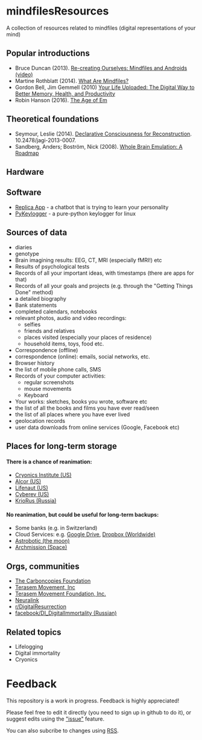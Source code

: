 # mindfilesResources
A collection of resources related to mindfiles (digital representations of your mind)

## Popular introductions ##

* Bruce Duncan (2013). [Re-creating Ourselves: Mindfiles and Androids (video)](https://www.youtube.com/watch?v=DZB-7-InneY)
* Martine Rothblatt (2014). [What Are Mindfiles?](https://transhumanity.net/what-are-mindfiles/)
* Gordon Bell, Jim Gemmell (2010) [Your Life Uploaded: The Digital Way to Better Memory, Health, and Productivity](https://www.amazon.com/Your-Life-Uploaded-Digital-Productivity/dp/0452296560)
* Robin Hanson (2016). [The Age of Em](https://en.wikipedia.org/wiki/The_Age_of_Em) 


## Theoretical foundations ##

* Seymour, Leslie (2014). [Declarative Consciousness for Reconstruction](https://www.researchgate.net/publication/260943430_Declarative_Consciousness_for_Reconstruction). 10.2478/jagi-2013-0007.
* Sandberg, Anders; Boström, Nick (2008). [Whole Brain Emulation: A Roadmap](http://www.fhi.ox.ac.uk/Reports/2008-3.pdf)

## Hardware ##

## Software ##

* [Replica App](https://replika.ai/) - a chatbot that is trying to learn your personality
* [PyKeylogger](https://github.com/amoffat/pykeylogger/blob/master/README.md) - a pure-python keylogger for linux

## Sources of data ##

* diaries
* genotype
* Brain imagining results: EEG, CT, MRI (especially fMRI!) etc
* Results of psychological tests
* Records of all your important ideas, with timestamps (there are apps for that)
* Records of all your goals and projects (e.g. through the "Getting Things Done" method)
* a detailed biography  
* Bank statements
* completed calendars, notebooks
* relevant photos, audio and video recordings:
  * selfies
  * friends and relatives
  * places visited (especially your places of residence)
  * household items, toys, food etc.  
* Correspondence (offline)
* correspondence (online): emails, social networks, etc.
* Browser history
* the list of mobile phone calls, SMS
* Records of your computer activities:
  * regular screenshots
  * mouse movements
  * Keyboard
* Your works: sketches, books you wrote, software etc
* the list of all the books and films you have ever read/seen
* the list of all places where you have ever lived
* geolocation records
* user data downloads from online services (Google, Facebook etc) 

## Places for long-term storage ##

#### There is a chance of reanimation: #### 
- [Cryonics Institute (US)](https://www.cryonics.org/)
- [Alcor (US)](https://alcor.org/)
- [Lifenaut (US)](https://www.lifenaut.com/)
- [Cyberev (US)](https://www.cyberev.org/)
- [KrioRus (Russia)](http://kriorus.ru/en)

#### No reanimation, but could be useful for long-term backups: #### 

- Some banks (e.g. in Switzerland)
- Cloud Services: e.g. [Google Drive](https://www.google.com/drive/), [Dropbox (Worldwide)](https://www.dropbox.com/)
- [Astrobotic (the moon)](https://www.astrobotic.com/)
- [Archmission (Space)](https://www.archmission.org/)

## Orgs, communities ##

* [The Carboncopies Foundation](https://carboncopies.org/mission/)
* [Terasem Movement, Inc](https://www.terasemcentral.org/)
* [Terasem Movement Foundation, Inc.](https://www.terasemmovementfoundation.com/)
* [Neuralink](https://en.wikipedia.org/wiki/Neuralink)
* [r/DigitalResurrection](https://www.reddit.com/r/DigitalResurrection/)
* [facebook/DI_DigitalImmortality (Russian)](https://www.facebook.com/groups/814224298977339/about/)

## Related topics ##

* Lifelogging
* Digital immortality
* Cryonics

# Feedback

This repository is a work in progress. Feedback is highly appreciated!

Please feel free to edit it directly (you need to sign up in github to do it), or suggest edits using the ["issue"]( https://github.com/RomanPlusPlus/mindfilesResources/issues) feature.

You can also subcribe to changes using [RSS](https://github.com/RomanPlusPlus/mindfilesResources/commits/master.atom).
